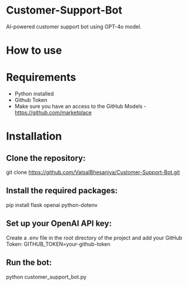 # Customer-Support-Bot
AI-powered customer support bot using GPT-4o model.

# How to use
# Requirements
- Python installed
- Github Token
- Make sure you have an access to the GitHub Models - https://github.com/marketplace

# Installation
## Clone the repository:
git clone https://github.com/VatsalBhesaniya/Customer-Support-Bot.git

## Install the required packages:
pip install flask openai python-dotenv

## Set up your OpenAI API key:
Create a .env file in the root directory of the project and add your GitHub Token:
GITHUB_TOKEN=your-github-token

## Run the bot:
python customer_support_bot.py
